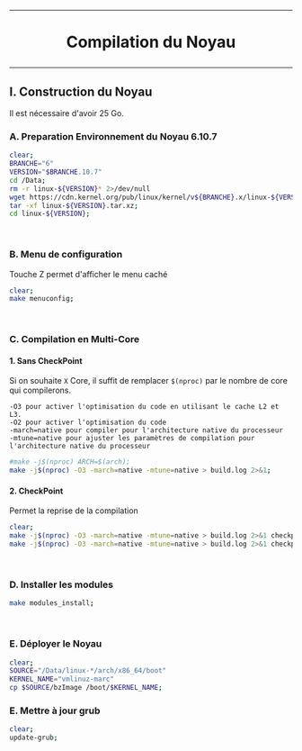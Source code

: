 --------------------------------------------------------------------------------------
# <p align='center'> Compilation du Noyau </p>

--------------------------------------------------------------------------------------
## I. Construction du Noyau
Il est nécessaire d'avoir 25 Go.

### A. Preparation Environnement du Noyau 6.10.7
``` bash
clear;
BRANCHE="6"
VERSION="$BRANCHE.10.7"
cd /Data;
rm -r linux-${VERSION}* 2>/dev/null
wget https://cdn.kernel.org/pub/linux/kernel/v${BRANCHE}.x/linux-${VERSION}.tar.xz 2>/dev/null;
tar -xf linux-${VERSION}.tar.xz;
cd linux-${VERSION};
```

<br />

### B. Menu de configuration
Touche Z permet d'afficher le menu caché
```bash
clear;
make menuconfig;
```

<br />

### C. Compilation en Multi-Core
#### 1. Sans CheckPoint
Si on souhaite `X` Core, il suffit de remplacer `$(nproc)` par le nombre de core qui compilerons.
```
-O3 pour activer l'optimisation du code en utilisant le cache L2 et L3. 
-O2 pour activer l'optimisation du code
-march=native pour compiler pour l'architecture native du processeur
-mtune=native pour ajuster les paramètres de compilation pour l'architecture native du processeur
```

```bash
#make -j$(nproc) ARCH=$(arch);
make -j$(nproc) -O3 -march=native -mtune=native > build.log 2>&1;
```

#### 2. CheckPoint
Permet la reprise de la compilation
```bash
clear;
make -j$(nproc) -O3 -march=native -mtune=native > build.log 2>&1 checkpoint;
make -j$(nproc) -O3 -march=native -mtune=native > build.log 2>&1 checkpoint-restore;
``` 

<br />

### D. Installer les modules
```bash
make modules_install;
```

<br />

### E. Déployer le Noyau
```bash
clear;
SOURCE="/Data/linux-*/arch/x86_64/boot"
KERNEL_NAME="vmlinuz-marc"
cp $SOURCE/bzImage /boot/$KERNEL_NAME;
```


### E. Mettre à jour grub
```bash
clear;
update-grub;
```

